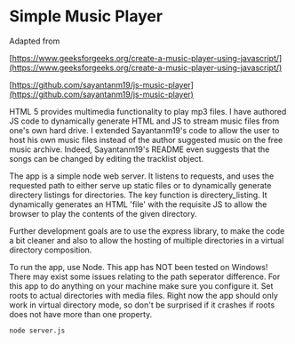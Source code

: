 # Simple Music Player

Adapted from

[https://www.geeksforgeeks.org/create-a-music-player-using-javascript/](https://www.geeksforgeeks.org/create-a-music-player-using-javascript/)

[https://github.com/sayantanm19/js-music-player](https://github.com/sayantanm19/js-music-player)

HTML 5 provides multimedia functionality to play mp3 files. I have authored JS code to dynamically generate HTML and JS to stream music files from one's own hard drive. I extended Sayantanm19's code to allow the user to host his own music files instead of the author suggested music on the free music archive. Indeed, Sayantanm19's README even suggests that the songs can be changed by editing the tracklist object.

The app is a simple node web server. It listens to requests, and uses the requested path to either serve up static files or to dynamically generate directery listings for directories. The key function is directery_listing. It dynamically generates an HTML 'file' with the requisite JS to allow the browser to play the contents of the given directory.

Further development goals are to use the express library, to make the code a bit cleaner and also to allow the hosting of multiple directories in a virtual directory composition.

To run the app, use Node. This app has NOT been tested on Windows! There may exist some issues relating to the path seperator difference. For this app to do anything on your machine make sure you configure it. Set roots to actual directories with media files. Right now the app should only work in virtual directory mode, so don't be surprised if it crashes if roots does not have more than one property.

```node server.js```
